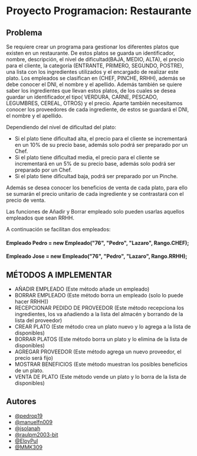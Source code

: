 
# Proyecto Programacion: Restaurante



## Problema

Se requiere crear un programa para gestionar los diferentes platos que existen en un restaurante.
De estos platos se guarda un identificador, nombre, descripción, el nivel de dificultad(BAJA, MEDIO, ALTA), el precio para el cliente, la categoría (ENTRANTE, PRIMERO, SEGUNDO, POSTRE), una lista con los ingredientes utilizados y el encargado de realizar este plato.
Los empleados se clasifican en (CHEF, PINCHE, RRHH), además se debe conocer el DNI, el nombre y el apellido.
Además también se quiere saber los ingredientes que llevan estos platos, de los cuales se desea guardar un identificador,el tipo( VERDURA, CARNE, PESCADO, LEGUMBRES, CEREAL, OTROS) y el precio.
Aparte también necesitamos conocer los proveedores de cada ingrediente, de estos se guardará el DNI, el nombre y el apellido.

Dependiendo del nivel de dificultad del plato:

- Si el plato tiene dificultad alta, el precio para el cliente se incrementará en un 10% de su precio base, además solo podrá ser preparado por un Chef.
- Si el plato tiene dificultad media, el precio para el cliente se incrementará en un 5% de su precio base, además solo podrá ser preparado por un Chef.
- Si el plato tiene dificultad baja, podrá ser preparado por un Pinche.

Además se desea conocer los beneficios de venta de cada plato, para ello se sumarán el precio unitario de cada ingrediente y se contrastará con el precio de venta.

Las funciones de Añadir y Borrar empleado solo pueden usarlas aquellos empleados que sean RRHH.

A continuación se facilitan dos empleados:

#### Empleado Pedro = new Empleado("76", "Pedro", "Lazaro", Rango.CHEF);
#### Empleado Jose = new Empleado("76", "Pedro", "Lazaro", Rango.RRHH);

## MÉTODOS A IMPLEMENTAR

- AÑADIR EMPLEADO  (Este método añade un empleado)
- BORRAR EMPLEADO  (Este método borra un empleado (solo lo puede hacer RRHH))
- RECEPCIONAR PEDIDO DE PROVEEDOR (Este método recepciona los ingredientes, los va añadiendo a la lista del almacén y borrando de la lista del proveedor)
- CREAR PLATO (Este método crea un plato nuevo y lo agrega a la lista de disponibles)
- BORRAR PLATOS (Este método borra un plato y lo elimina de la lista de disponibles)
- AGREGAR PROVEEDOR (Este método agrega un nuevo proveedor, el precio será fijo)
- MOSTRAR BENEFICIOS  (Este método muestran los posibles beneficios de un plato.
- VENTA DE PLATO  (Este método vende un plato y lo borra de la lista de disponibles)
## Autores

- [@pedrop19](https://www.github.com/pedrop19)
- [@manuelfn009](https://www.github.com/manuelfn009)
- [@jsolanah](https://www.github.com/jsolanah)
- [@raulpm2003-bit](https://www.https://github.com/raulpm2003-bit)
- [@EloyPul](https://www.github.com/EloyPul)
- [@MMK309](https://www.github.com/MMK309)
